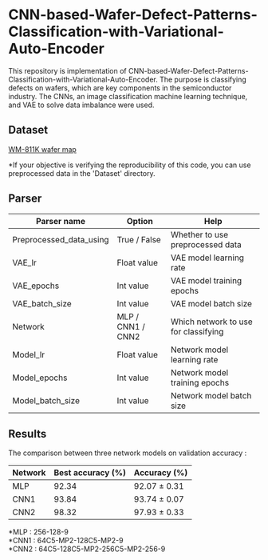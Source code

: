 # CNN-based-Wafer-Defect-Patterns-Classification-with-Variational-Auto-Encoder
This repository is implementation of CNN-based-Wafer-Defect-Patterns-Classification-with-Variational-Auto-Encoder.
The purpose is classifying defects on wafers, which are key components in the semiconductor industry.
The CNNs, an image classification machine learning technique, and VAE to solve data imbalance were used.



## Dataset
[WM-811K wafer map](https://www.kaggle.com/datasets/qingyi/wm811k-wafer-map)

*If your objective is verifying the reproducibility of this code, you can use preprocessed data in the 'Dataset' directory.



## Parser
| Parser name                | Option             | Help                                   |
|----------------------------|--------------------|----------------------------------------|
| Preprocessed_data_using    | True / False       | Whether to use preprocessed data       |
| VAE_lr                     | Float value        | VAE model learning rate                | 
| VAE_epochs                 | Int value          | VAE model training epochs              |
| VAE_batch_size             | Int value          | VAE model batch size                   |
| Network                    | MLP / CNN1 / CNN2  | Which network to use for classifying   |
| Model_lr                   | Float value        | Network model learning rate            |
| Model_epochs               | Int value          | Network model training epochs          |
| Model_batch_size           | Int value          | Network model batch size               |



## Results
The comparison between three network models on validation accuracy : 

| Network  | Best accuracy (%) | Accuracy (%)   |
|----------|-------------------|----------------|
| MLP      | 92.34             | 92.07 ± 0.31   |
| CNN1     | 93.84             | 93.74 ± 0.07   |
| CNN2     | 98.32             | 97.93 ± 0.33   |

*MLP : 256-128-9   
*CNN1 : 64C5-MP2-128C5-MP2-9  
*CNN2 : 64C5-128C5-MP2-256C5-MP2-256-9  


